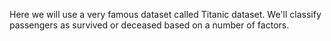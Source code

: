 Here we will use a very famous dataset called Titanic dataset. We'll classify passengers as survived or deceased based on a number of factors.
